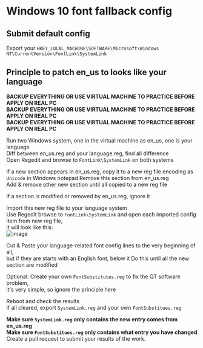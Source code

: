 # Windows 10 font fallback config

## Submit default config  
Export your `HKEY_LOCAL_MACHINE\SOFTWARE\Microsoft\Windows NT\CurrentVersion\FontLink\SystemLink`

## Principle to patch en_us to looks like your language
**BACKUP EVERYTHING OR USE VIRTUAL MACHINE TO PRACTICE BEFORE APPLY ON REAL PC**  
**BACKUP EVERYTHING OR USE VIRTUAL MACHINE TO PRACTICE BEFORE APPLY ON REAL PC**  
**BACKUP EVERYTHING OR USE VIRTUAL MACHINE TO PRACTICE BEFORE APPLY ON REAL PC**

Run two Windows system, one in the virtual machine as en_us, one is your language  
Diff between en_us.reg and your language.reg, find all difference  
Open Regedit and browse to `FontLink\SystemLink` on both systems  

If a new section appears in en_us.reg, copy it to a new reg file encoding as `Unicode` in Windows notepad
Remove this section from en_us.reg  
Add & remove other new section until all copied to a new reg file  

If a section is modified or removed by en_us.reg, ignore it

Import this new reg file to your language system  
Use Regedit browse to `FontLink\SystemLink` and open each imported config item from new reg file,  
it will look like this:  
![image](https://user-images.githubusercontent.com/10773245/78219225-b02e8300-74f1-11ea-8dca-b5ce31ebc3a9.png)

Cut & Paste your language-related font config lines to the very beginning of all,  
but if they are starts with an English font, below it
Do this until all the new section are modified

Optional: Create your own `FontSubstitutes.reg` to fix the QT software problem,  
it's very simple, so ignore the principle here

Reboot and check the results  
If all cleared, export `SystemLink.reg` and your own `FontSubstitues.reg`  

**Make sure `SystemLink.reg` only contains the new entry comes from en_us.reg**  
**Make sure `FontSubstitues.reg` only contains what entry you have changed**
Create a pull request to submit your results of the work.
